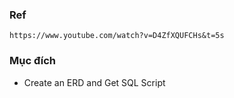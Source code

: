 ### Ref
    https://www.youtube.com/watch?v=D4ZfXQUFCHs&t=5s

### Mục đích
   - Create an ERD and Get SQL Script     

